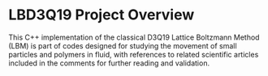 # LBD3Q19 Project Overview

This C++ implementation of the classical D3Q19 Lattice Boltzmann Method (LBM) is part of codes designed for studying the movement of small particles and polymers in fluid, with references to related scientific articles included in the comments for further reading and validation.
